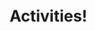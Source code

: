 ---
layout: post
title: "Activities!"
description: "In this section we provide the activities we prepared for our session! "
permalink: /phase4/
image: img/activi1.jpg
---